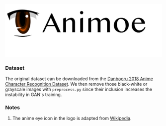 <div align="center">
    <img width="700px" src="https://github.com/Fairyland0902/Animoe/raw/master/misc/Animoe.png">
</div>

### Dataset

The original dataset can be downloaded from the [Danbooru 2018 Anime Character Recognition Dataset](https://github.com/grapeot/Danbooru2018AnimeCharacterRecognitionDataset). We then remove those black-white or grayscale images with `preprocess.py` since their inclusion increases the instability in GAN's training.

### Notes

1. The anime eye icon in the logo is adapted from [Wikipedia](https://en.wikipedia.org/wiki/File:Anime_eye.svg).
